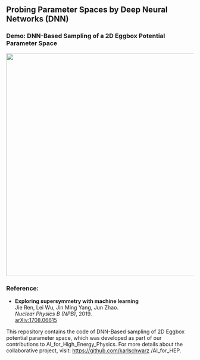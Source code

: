 ## Probing Parameter Spaces by Deep Neural Networks (DNN)

### Demo: DNN-Based Sampling of a 2D Eggbox Potential Parameter Space
<img src="https://github.com/karlschwarz/AI_for_HEP/blob/main/simu/sample_dynamic_viz.gif" width="720" height="600">

### Reference:
- **Exploring supersymmetry with machine learning**  
  Jie Ren, Lei Wu, Jin Ming Yang, Jun Zhao.  
  *Nuclear Physics B (NPB)*, 2019.  
  [arXiv:1708.06615](https://arxiv.org/abs/1708.06615)

This repository contains the code of DNN-Based sampling of 2D Eggbox potential parameter space, which was developed as part of our contributions to AI_for_High_Energy_Physics. 
For more details about the collaborative project, visit: https://github.com/karlschwarz
/AI_for_HEP.
